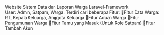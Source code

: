 Website Sistem Data dan Laporan Warga
Laravel-Framework	
User: Admin, Satpam, Warga.
Terdiri dari beberapa Fitur:
💎Fitur Data Warga: RT, Kepala Keluarga, Anggota Keluarga
💎Fitur Aduan Warga
💎Fitur Pengumuman Warga
💎Fitur Tamu yang Masuk (Untuk Role Satpam)
💎Fitur Tambah Akun

